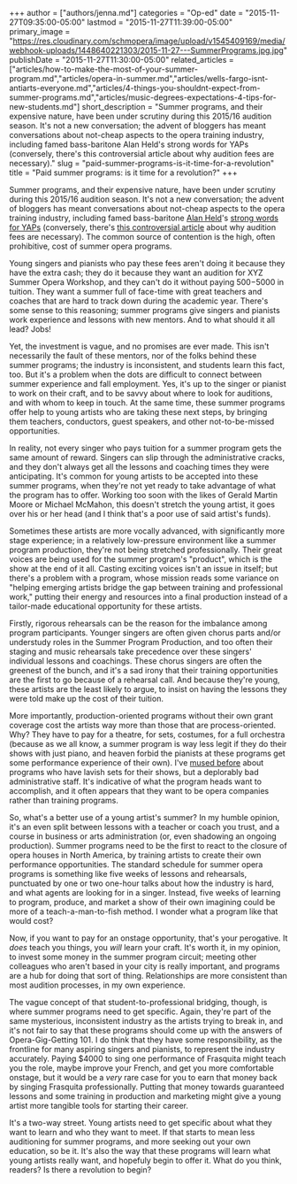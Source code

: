 +++
author = ["authors/jenna.md"]
categories = "Op-ed"
date = "2015-11-27T09:35:00-05:00"
lastmod = "2015-11-27T11:39:00-05:00"
primary_image = "https://res.cloudinary.com/schmopera/image/upload/v1545409169/media/webhook-uploads/1448640221303/2015-11-27---SummerPrograms.jpg.jpg"
publishDate = "2015-11-27T11:30:00-05:00"
related_articles = ["articles/how-to-make-the-most-of-your-summer-program.md","articles/opera-in-summer.md","articles/wells-fargo-isnt-antiarts-everyone.md","articles/4-things-you-shouldnt-expect-from-summer-programs.md","articles/music-degrees-expectations-4-tips-for-new-students.md"]
short_description = "Summer programs, and their expensive nature, have been under scrutiny during this 2015/16 audition season. It&#039;s not a new conversation; the advent of bloggers has meant conversations about not-cheap aspects to the opera training industry, including famed bass-baritone Alan Held&#039;s strong words for YAPs (conversely, there&#039;s this controversial article about why audition fees are necessary)."
slug = "paid-summer-programs-is-it-time-for-a-revolution"
title = "Paid summer programs: is it time for a revolution?"
+++

Summer programs, and their expensive nature, have been under scrutiny during this 2015/16 audition season. It's not a new conversation; the advent of bloggers has meant conversations about not-cheap aspects to the opera training industry, including famed bass-baritone [Alan Held](/scene/people/alan-held/)'s [strong words for YAPs](http://slippedisc.com/2014/11/opera-stalwart-young-artist-programs-are-ripping-off-young-artists/) (conversely, there's [this controversial article](http://thousandfoldecho.com/2014/10/17/why-opera-companies-charge-audition-fees-and-why-you-should-pay-them/) about why audition fees are necessary). The common source of contention is the high, often prohibitive, cost of summer opera programs. 

Young singers and pianists who pay these fees aren't doing it because they have the extra cash; they do it because they want an audition for XYZ Summer Opera Workshop, and they can't do it without paying $500-$5000 in tuition. They want a summer full of face-time with great teachers and coaches that are hard to track down during the academic year. There's some sense to this reasoning; summer programs give singers and pianists work experience and lessons with new mentors. And to what should it all lead? Jobs!

Yet, the investment is vague, and no promises are ever made. This isn't necessarily the fault of these mentors, nor of the folks behind these summer programs; the industry is inconsistent, and students learn this fact, too. But it's a problem when the dots are difficult to connect between summer experience and fall employment. Yes, it's up to the singer or pianist to work on their craft, and to be savvy about where to look for auditions, and with whom to keep in touch. At the same time, these summer programs offer help to young artists who are taking these next steps, by bringing them teachers, conductors, guest speakers, and other not-to-be-missed opportunities. 

In reality, not every singer who pays tuition for a summer program gets the same amount of reward. Singers can slip through the administrative cracks, and they don't always get all the lessons and coaching times they were anticipating. It's common for young artists to be accepted into these summer programs, when they're not yet ready to take advantage of what the program has to offer. Working too soon with the likes of Gerald Martin Moore or Michael McMahon, this doesn't stretch the young artist, it goes over his or her head (and I think that's a poor use of said artist's funds). 

Sometimes these artists are more vocally advanced, with significantly more stage experience; in a relatively low-pressure environment like a summer program production, they're not being stretched professionally. Their great voices are being used for the summer program's "product", which is the show at the end of it all. Casting exciting voices isn't an issue in itself; but there's a problem with a program, whose mission reads some variance on "helping emerging artists bridge the gap between training and professional work," putting their energy and resources into a final production instead of a tailor-made educational opportunity for these artists. 

Firstly, rigorous rehearsals can be the reason for the imbalance among program participants. Younger singers are often given chorus parts and/or understudy roles in the Summer Program Production, and too often their staging and music rehearsals take precedence over these singers' individual lessons and coachings. These chorus singers are often the greenest of the bunch, and it's a sad irony that their training opportunities are the first to go because of a rehearsal call. And because they're young, these artists are the least likely to argue, to insist on having the lessons they were told make up the cost of their tuition.

More importantly, production-oriented programs without their own grant coverage cost the artists way more than those that are process-oriented. Why? They have to pay for a theatre, for sets, costumes, for a full orchestra (because as we all know, a summer program is way less legit if they do their shows with just piano, and heaven forbid the pianists at these programs get some performance experience of their own). I've [mused before](/artists-administration-reputations/) about programs who have lavish sets for their shows, but a deplorably bad administrative staff. It's indicative of what the program heads want to accomplish, and it often appears that they want to be opera companies rather than training programs.

So, what's a better use of a young artist's summer? In my humble opinion, it's an even split between lessons with a teacher or coach you trust, and a course in business or arts administration (or, even shadowing an ongoing production). Summer programs need to be the first to react to the closure of opera houses in North America, by training artists to create their own performance opportunities. The standard schedule for summer opera programs is something like five weeks of lessons and rehearsals, punctuated by one or two one-hour talks about how the industry is hard, and what agents are looking for in a singer. Instead, five weeks of learning to program, produce, and market a show of their own imagining could be more of a teach-a-man-to-fish method. I wonder what a program like that would cost?

Now, if you want to pay for an onstage opportunity, that's your perogative. It *does* teach you things, you *will* learn your craft. It's worth it, in my opinion, to invest some money in the summer program circuit; meeting other colleagues who aren't based in your city is really important, and programs are a hub for doing that sort of thing. Relationships are more consistent than most audition processes, in my own experience.

The vague concept of that student-to-professional bridging, though, is where summer programs need to get specific. Again, they're part of the same mysterious, inconsistent industry as the artists trying to break in, and it's not fair to say that these programs should come up with the answers of Opera-Gig-Getting 101. I do think that they have some responsibility, as the frontline for many aspiring singers and pianists, to represent the industry accurately. Paying $4000 to sing one performance of Frasquita might teach you the role, maybe improve your French, and get you more comfortable onstage, but it would be a *very* rare case for you to earn that money back by singing Frasquita professionally. Putting that money towards guaranteed lessons and some training in production and marketing might give a young artist more tangible tools for starting their career.

It's a two-way street. Young artists need to get specific about what they want to learn and who they want to meet. If that starts to mean less auditioning for summer programs, and more seeking out your own education, so be it. It's also the way that these programs will learn what young artists really want, and hopefuly begin to offer it. What do you think, readers? Is there a revolution to begin?
